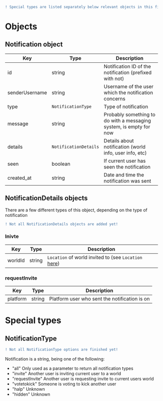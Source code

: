 ```diff
! Special types are listed separately below relevant objects in this file.
```

# Objects

## Notification object

Key | Type | Description
----|------|------------
id | string | Notification ID of the notification (prefixed with not)
senderUsername | string | Username of the user which the notification concerns
type | `NotificationType` | Type of notification
message | string | Probably something to do with a messaging system, is empty for now
details | `NotificationDetails` | Details about notification (world info, user info, etc)
seen | boolean | If current user has seen the notification
created_at | string | Date and time the notification was sent

## NotificationDetails objects

There are a few different types of this object, depending on the type of notification

```diff
! Not all NotificationDetails objects are added yet!
```

### Inivte

Key | Type | Description
----|------|------------
worldId | string | `Location` of world invited to (see `Location` [here](../API%20Objects/World.md))

### requestInvite

Key | Type | Description
----|------|------------
platform | string | Platform user who sent the notification is on

# Special types

## NotificationType

```diff
! Not all NotificationType options are finished yet!
```

Notification is a string, being one of the following:
 - "all" Only used as a parameter to return all notification types
 - "invite" Another user is inviting current user to a world
 - "requestInvite" Another user is requesting invite to current users world
 - "votetokick" Someone is voting to kick another user
 - "halp" Unknown
 - "hidden" Unknown
